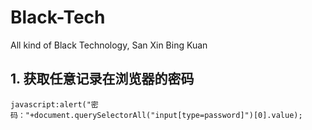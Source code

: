 # Black-Tech
All kind of Black Technology, San Xin Bing Kuan


## 1. 获取任意记录在浏览器的密码
    javascript:alert("密码："+document.querySelectorAll("input[type=password]")[0].value);
